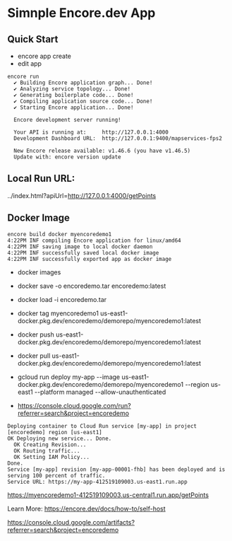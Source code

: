 # Simnple Encore.dev App 

## Quick Start

- encore app create
- edit app


```
encore run
  ✔ Building Encore application graph... Done!
  ✔ Analyzing service topology... Done!
  ✔ Generating boilerplate code... Done!
  ✔ Compiling application source code... Done!
  ✔ Starting Encore application... Done!

  Encore development server running!

  Your API is running at:     http://127.0.0.1:4000
  Development Dashboard URL:  http://127.0.0.1:9400/mapservices-fps2

  New Encore release available: v1.46.6 (you have v1.46.5)
  Update with: encore version update
```


## Local Run URL: 

../index.html?apiUrl=http://127.0.0.1:4000/getPoints

## Docker Image 

```
encore build docker myencoredemo1
4:22PM INF compiling Encore application for linux/amd64
4:22PM INF saving image to local docker daemon
4:22PM INF successfully saved local docker image
4:22PM INF successfully exported app as docker image
```

- docker images

- docker save -o encoredemo.tar encoredemo:latest 

- docker load -i encoredemo.tar

- docker tag myencoredemo1 us-east1-docker.pkg.dev/encoredemo/demorepo/myencoredemo1:latest
- docker push us-east1-docker.pkg.dev/encoredemo/demorepo/myencoredemo1:latest
- docker pull us-east1-docker.pkg.dev/encoredemo/demorepo/myencoredemo1:latest
- gcloud run deploy my-app --image us-east1-docker.pkg.dev/encoredemo/demorepo/myencoredemo1 --region us-east1 --platform managed --allow-unauthenticated
- https://console.cloud.google.com/run?referrer=search&project=encoredemo
```
Deploying container to Cloud Run service [my-app] in project [encoredemo] region [us-east1]
OK Deploying new service... Done.                                                                               
  OK Creating Revision...                                                                                       
  OK Routing traffic...                                                                                         
  OK Setting IAM Policy...                                                                                      
Done.                                                                                                           
Service [my-app] revision [my-app-00001-fhb] has been deployed and is serving 100 percent of traffic.
Service URL: https://my-app-412519109003.us-east1.run.app
```

https://myencoredemo1-412519109003.us-central1.run.app/getPoints

Learn More: https://encore.dev/docs/how-to/self-host

https://console.cloud.google.com/artifacts?referrer=search&project=encoredemo